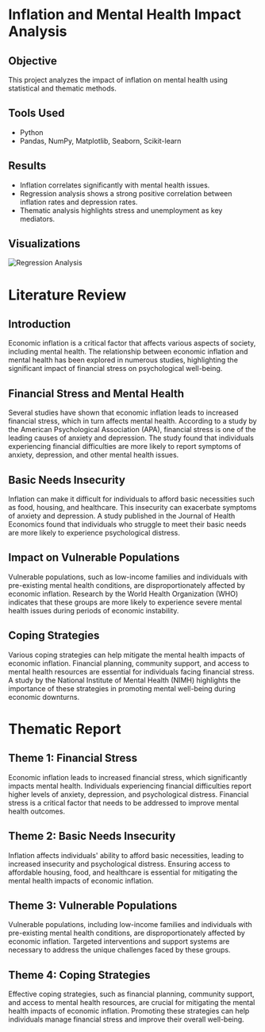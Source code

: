 # Inflation and Mental Health Impact Analysis

## Objective
This project analyzes the impact of inflation on mental health using statistical and thematic methods.

## Tools Used
- Python
- Pandas, NumPy, Matplotlib, Seaborn, Scikit-learn

## Results
- Inflation correlates significantly with mental health issues.
- Regression analysis shows a strong positive correlation between inflation rates and depression rates.
- Thematic analysis highlights stress and unemployment as key mediators.

## Visualizations
![Regression Analysis](results/regression_analysis.png)


# Literature Review
## Introduction
Economic inflation is a critical factor that affects various aspects of society, including mental health. The relationship between economic inflation and mental health has been explored in numerous studies, highlighting the significant impact of financial stress on psychological well-being.

## Financial Stress and Mental Health
Several studies have shown that economic inflation leads to increased financial stress, which in turn affects mental health. According to a study by the American Psychological Association (APA), financial stress is one of the leading causes of anxiety and depression. The study found that individuals experiencing financial difficulties are more likely to report symptoms of anxiety, depression, and other mental health issues.

## Basic Needs Insecurity
Inflation can make it difficult for individuals to afford basic necessities such as food, housing, and healthcare. This insecurity can exacerbate symptoms of anxiety and depression. A study published in the Journal of Health Economics found that individuals who struggle to meet their basic needs are more likely to experience psychological distress.

## Impact on Vulnerable Populations
Vulnerable populations, such as low-income families and individuals with pre-existing mental health conditions, are disproportionately affected by economic inflation. Research by the World Health Organization (WHO) indicates that these groups are more likely to experience severe mental health issues during periods of economic instability.

## Coping Strategies
Various coping strategies can help mitigate the mental health impacts of economic inflation. Financial planning, community support, and access to mental health resources are essential for individuals facing financial stress. A study by the National Institute of Mental Health (NIMH) highlights the importance of these strategies in promoting mental well-being during economic downturns.

# Thematic Report
## Theme 1: Financial Stress
Economic inflation leads to increased financial stress, which significantly impacts mental health. Individuals experiencing financial difficulties report higher levels of anxiety, depression, and psychological distress. Financial stress is a critical factor that needs to be addressed to improve mental health outcomes.

## Theme 2: Basic Needs Insecurity
Inflation affects individuals' ability to afford basic necessities, leading to increased insecurity and psychological distress. Ensuring access to affordable housing, food, and healthcare is essential for mitigating the mental health impacts of economic inflation.

## Theme 3: Vulnerable Populations
Vulnerable populations, including low-income families and individuals with pre-existing mental health conditions, are disproportionately affected by economic inflation. Targeted interventions and support systems are necessary to address the unique challenges faced by these groups.

## Theme 4: Coping Strategies
Effective coping strategies, such as financial planning, community support, and access to mental health resources, are crucial for mitigating the mental health impacts of economic inflation. Promoting these strategies can help individuals manage financial stress and improve their overall well-being.
